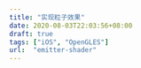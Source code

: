 ```yaml
---
title: "实现粒子效果"
date: 2020-08-03T22:03:56+08:00
draft: true
tags: ["iOS", "OpenGLES"]
url:  "emitter-shader"
---
```


